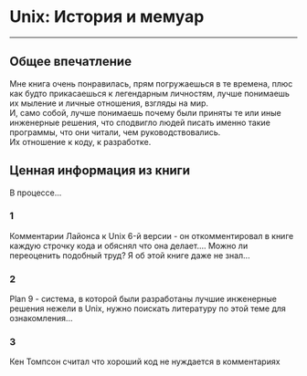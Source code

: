 # Unix: История и мемуар
***

## Общее впечатление
Мне книга очень понравилась, прям погружаешься в те времена, плюс как будто прикасаешься к легендарным личностям, лучше понимаешь их мыление и личные отношения, взгляды на мир.  
И, само собой, лучше понимаешь почему были приняты те или иные инженерные решения, что сподвигло людей писать именно такие программы, что они читали, чем руководствовались.  
Их отношение к коду, к разработке.  

## Ценная информация из книги
В процессе...

### 1
Комментарии Лайонса к Unix  6-й версии - он откомментировал в книге каждую строчку кода и обяснял что она делает.... Можно ли переоценить подобный труд?
Я об этой книге даже не знал...

### 2
Plan 9 - система, в которой были разработаны лучшие инженерные решения нежели в Unix, нужно поискать литературу по этой теме для ознакомления...

### 3
Кен Томпсон считал что хороший код не нуждается в комментариях